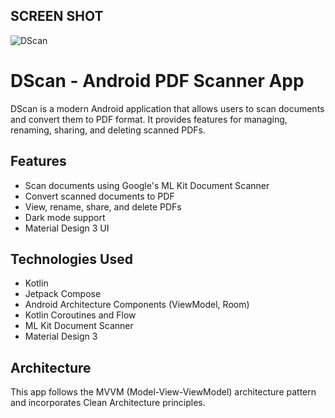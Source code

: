 ## SCREEN SHOT 
![DScan](https://github.com/user-attachments/assets/a64a69a7-cf43-441d-9e64-680b28f0aaf4)

# DScan - Android PDF Scanner App

DScan is a modern Android application that allows users to scan documents and convert them to PDF format. It provides features for managing, renaming, sharing, and deleting scanned PDFs.

## Features

- Scan documents using Google's ML Kit Document Scanner
- Convert scanned documents to PDF
- View, rename, share, and delete PDFs
- Dark mode support
- Material Design 3 UI

## Technologies Used

- Kotlin
- Jetpack Compose
- Android Architecture Components (ViewModel, Room)
- Kotlin Coroutines and Flow
- ML Kit Document Scanner
- Material Design 3

## Architecture

This app follows the MVVM (Model-View-ViewModel) architecture pattern and incorporates Clean Architecture principles.
